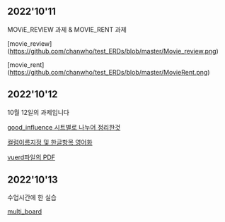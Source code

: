 ## 2022'10'11

MOViE_REVIEW 과제 & MOVIE_RENT 과제

[movie_review] (https://github.com/chanwho/test_ERDs/blob/master/Movie_review.png)

[movie_rent] (https://github.com/chanwho/test_ERDs/blob/master/MovieRent.png)



## 2022'10'12

10월 12일의 과제입니다

[good_influence 시트별로 나누어 정리한것](https://github.com/chanwho/test_ERDs/blob/master/GOOD_INFLUENCE/good_influences_ERD_chanwoo.xlsx.pdf)

[컬럼이름지정 및 한글항목 영어화](https://github.com/chanwho/test_ERDs/blob/master/GOOD_INFLUENCE/%EC%BB%AC%EB%9F%BC%EC%9D%B4%EB%A6%84%EC%98%81%EC%96%B4%ED%99%94.pdf)

[vuerd파일의 PDF](https://github.com/chanwho/test_ERDs/blob/master/GOOD_INFLUENCE/good_influences_ERD_chanwoo.PNG)

## 2022'10'13

수업시간에 한 실습

[multi_board](https://github.com/chanwho/test_ERDs/blob/master/multi_board/multi_board.png)
